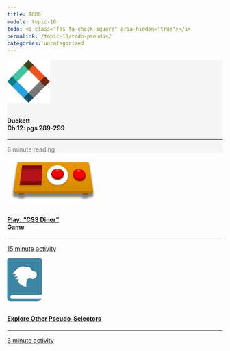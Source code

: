```yaml
---
title: TODO
module: topic-10
todo: <i class="fas fa-check-square" aria-hidden="true"></i>
permalink: /topic-10/todo-pseudos/
categories: uncategorized
---
```


<div class="row text-center">
  <div class="col-lg-4">
    <div class="bs-component">
      <div class="list-group">
        <div class="list-group-item" style="background-color: #F5F5F5">
          <img src="../img/hw-icon-duckett.svg" style="max-height: 100px; margin: auto; margin-bottom: 10px;" />
          <h4 class="list-group-item-heading">Duckett<br />Ch 12: pgs 289-299</h4>
          <hr>
          <p class="list-group-item-text" style="color: #777;"><i class="fa fa-clock-o" aria-hidden="true"></i> 8 minute reading</p>
        </div>
      </div>
    </div>
  </div>
  <div class="col-lg-4">
    <div class="bs-component">
      <div class="list-group">
        <a href="http://flukeout.github.io/" target="_blank" class="list-group-item">
          <img src="../img/hw-icon-css-diner.png" style="max-height: 100px; margin: auto; margin-bottom: 10px;" />
          <h4 class="list-group-item-heading">Play: “CSS Diner”<br/>Game</h4>
          <hr>
          <p class="list-group-item-text"><i class="fa fa-clock-o" aria-hidden="true"></i> 15 minute activity</p>
        </a>
      </div>
    </div>
  </div>
  <div class="col-lg-4">
    <div class="bs-component">
      <div class="list-group">
        <a href="https://developer.mozilla.org/en-US/docs/Learn/CSS/Introduction_to_CSS/Pseudo-classes_and_pseudo-elements" target="_blank" class="list-group-item">
          <img src="../img/hw-icon-mdn.svg" style="max-height: 100px; margin: auto; margin-bottom: 10px;" />
          <h4 class="list-group-item-heading">Explore Other Pseudo-Selectors</h4>
          <hr>
          <p class="list-group-item-text"><i class="fa fa-clock-o" aria-hidden="true"></i> 3 minute activity</p>
        </a>
      </div>
    </div>
  </div>
</div>

